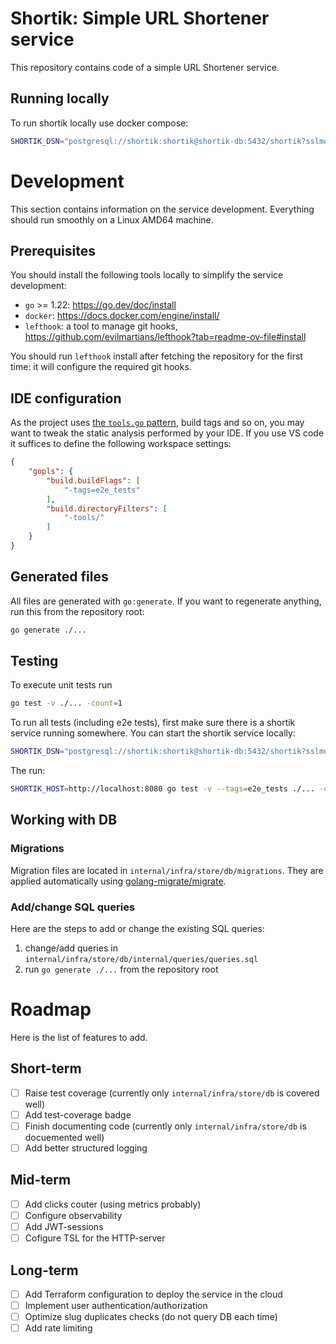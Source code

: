 # Shortik: Simple URL Shortener service

This repository contains code of a simple URL Shortener service.

## Running locally

To run shortik locally use docker compose:

```bash
SHORTIK_DSN="postgresql://shortik:shortik@shortik-db:5432/shortik?sslmode=disable" docker compose up -d
```

# Development

This section contains information on the service development. Everything should run smoothly on a Linux AMD64 machine.

## Prerequisites

You should install the following tools locally to simplify the service development:

- `go` >= 1.22: https://go.dev/doc/install
- `docker`: https://docs.docker.com/engine/install/
- `lefthook`: a tool to manage git hooks, https://github.com/evilmartians/lefthook?tab=readme-ov-file#install

You should run `lefthook` install after fetching the repository for the first time: it will configure the required git hooks.

## IDE configuration

As the project uses [the `tools.go` pattern](https://www.jvt.me/posts/2022/06/15/go-tools-dependency-management/), build tags and so on, you may want to tweak the static analysis performed by your IDE. If you use VS code it suffices to define the following workspace settings:

```json
{
    "gopls": {
        "build.buildFlags": [
            "-tags=e2e_tests"
        ],
        "build.directoryFilters": [
            "-tools/"
        ]
    }
}
```

## Generated files

All files are generated with `go:generate`. If you want to regenerate anything, run this from the repository root:

```bash
go generate ./...
```

## Testing

To execute unit tests run

```bash
go test -v ./... -count=1
```

To run all tests (including e2e tests), first make sure there is a shortik service running somewhere. You can start the shortik service locally:

```bash
SHORTIK_DSN="postgresql://shortik:shortik@shortik-db:5432/shortik?sslmode=disable" docker compose up -d
```

The run:

```bash
SHORTIK_HOST=http://localhost:8080 go test -v --tags=e2e_tests ./... -count=1
```

## Working with DB

### Migrations

Migration files are located in `internal/infra/store/db/migrations`. They are applied automatically using [golang-migrate/migrate](https://github.com/golang-migrate/migrate).

### Add/change SQL queries

Here are the steps to add or change the existing SQL queries:

1. change/add queries in `internal/infra/store/db/internal/queries/queries.sql`
2. run `go generate ./...` from the repository root

# Roadmap

Here is the list of features to add.

## Short-term

- [ ] Raise test coverage (currently only `internal/infra/store/db` is covered well)
- [ ] Add test-coverage badge
- [ ] Finish documenting code (currently only `internal/infra/store/db` is docuemented well)
- [ ] Add better structured logging

## Mid-term

- [ ] Add clicks couter (using metrics probably)
- [ ] Configure observability
- [ ] Add JWT-sessions
- [ ] Cofigure TSL for the HTTP-server

## Long-term

- [ ] Add Terraform configuration to deploy the service in the cloud
- [ ] Implement user authentication/authorization
- [ ] Optimize slug duplicates checks (do not query DB each time)
- [ ] Add rate limiting
